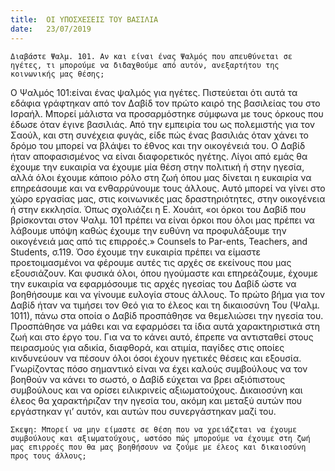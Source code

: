 ```yaml
---
title:  ΟΙ ΥΠΟΣΧΕΣΕΙΣ ΤΟΥ ΒΑΣΙΛΙΑ
date:   23/07/2019
---
```


`Διαβάστε Ψαλμ. 101. Αν και είναι ένας Ψαλμός που απευθύνεται σε ηγέτες, τι μπορούμε να διδαχθούμε από αυτόν, ανεξαρτήτου της κοινωνικής μας θέσης;`

Ο Ψαλμός 101:είναι ένας ψαλμός για ηγέτες. Πιστεύεται ότι αυτά τα εδάφια γράφτηκαν από τον Δαβίδ τον πρώτο καιρό της βασιλείας του στο Ισραήλ. Μπορεί μάλιστα να προσαρμόστηκε σύμφωνα με τους όρκους που έδωσε όταν έγινε βασιλιάς. Από την εμπειρία του ως πολεμιστής για τον Σαούλ, και στη συνέχεια φυγάς, είδε πώς ένας βασιλιάς όταν χάνει το δρόμο του μπορεί να βλάψει το έθνος και την οικογένειά του. Ο Δαβίδ ήταν αποφασισμένος να είναι διαφορετικός ηγέτης. Λίγοι από εμάς θα έχουμε την ευκαιρία να έχουμε μία θέση στην πολιτική ή στην ηγεσία, αλλά όλοι έχουμε κάποιο ρόλο στη ζωή όπου μας δίνεται η ευκαιρία να επηρεάσουμε και να ενθαρρύνουμε τους άλλους. Αυτό μπορεί να γίνει στο χώρο εργασίας μας, στις κοινωνικές μας δραστηριότητες, στην οικογένεια ή στην εκκλησία. Όπως σχολιάζει η Ε. Χουάιτ, «οι όρκοι του Δαβίδ που βρίσκονται στον Ψαλμ. 101 πρέπει να είναι όρκοι που όλοι μας πρέπει να λάβουμε υπόψη καθώς έχουμε την ευθύνη να προφυλάξουμε την οικογένειά μας από τις επιρροές.» Counsels to Par-ents, Teachers, and Students, σ.119. Όσο έχουμε την ευκαιρία πρέπει να είμαστε προετοιμασμένοι να φέρουμε αυτές τις αρχές σε εκείνους που μας εξουσιάζουν. Και φυσικά όλοι, όπου ηγούμαστε και επηρεάζουμε, έχουμε την ευκαιρία να εφαρμόσουμε τις αρχές ηγεσίας του Δαβίδ ώστε να βοηθήσουμε και να γίνουμε ευλογία στους άλλους. Το πρώτο βήμα για τον Δαβίδ ήταν να τιμήσει τον Θεό για το έλεος και τη δικαιοσύνη Του (Ψαλμ. 1011), πάνω στα οποία ο Δαβίδ προσπάθησε να θεμελιώσει την ηγεσία του. Προσπάθησε να μάθει και να εφαρμόσει τα ίδια αυτά χαρακτηριστικά στη ζωή και στο έργο του. Για να το κάνει αυτό, έπρεπε να αντισταθεί στους πειρασμούς για αδικία, διαφθορά, και ατιμία, παγίδες στις οποίες κινδυνεύουν να πέσουν όλοι όσοι έχουν ηγετικές θέσεις και εξουσία. Γνωρίζοντας πόσο σημαντικό είναι να έχει καλούς συμβούλους να τον βοηθούν να κάνει το σωστό, ο Δαβίδ εύχεται να βρει αξιόπιστους συμβούλους και να ορίσει ειλικρινείς αξιωματούχους. Δικαιοσύνη και έλεος θα χαρακτήριζαν την ηγεσία του, ακόμη και μεταξύ αυτών που εργάστηκαν γι’ αυτόν, και αυτών που συνεργάστηκαν μαζί του.

`Σκεψη: Μπορεί να μην είμαστε σε θέση που να χρειάζεται να έχουμε συμβούλους και αξιωματούχους, ωστόσο πώς μπορούμε να έχουμε στη ζωή μας επιρροές που θα μας βοηθήσουν να ζούμε με έλεος και δικαιοσύνη προς τους άλλους;`